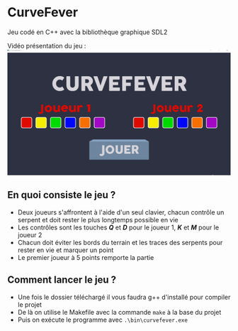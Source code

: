 # CurveFever

Jeu codé en C++ avec la bibliothèque graphique SDL2

Vidéo présentation du jeu :
![](CurveFeverDemo.gif)

## En quoi consiste le jeu ?
+ Deux joueurs s'affrontent à l'aide d'un seul clavier, chacun contrôle un serpent et doit rester le plus longtemps possible en vie
+ Les contrôles sont les touches __*Q*__ et __*D*__ pour le joueur 1, __*K*__ et __*M*__ pour le joueur 2
+ Chacun doit éviter les bords du terrain et les traces des serpents pour rester en vie et marquer un point
+ Le premier joueur à 5 points remporte la partie

## Comment lancer le jeu ?
+ Une fois le dossier téléchargé il vous faudra g++ d'installé pour compiler le projet
+ De là on utilise le Makefile avec la commande ```make``` à la base du projet
+ Puis on exécute le programme avec ```.\bin\curvefever.exe ```

